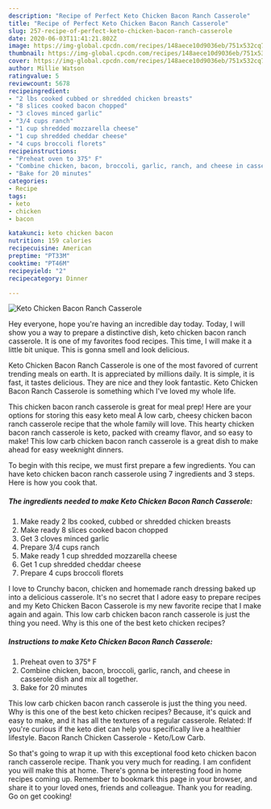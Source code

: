 ```yaml
---
description: "Recipe of Perfect Keto Chicken Bacon Ranch Casserole"
title: "Recipe of Perfect Keto Chicken Bacon Ranch Casserole"
slug: 257-recipe-of-perfect-keto-chicken-bacon-ranch-casserole
date: 2020-06-03T11:41:21.802Z
image: https://img-global.cpcdn.com/recipes/148aece10d9036eb/751x532cq70/keto-chicken-bacon-ranch-casserole-recipe-main-photo.jpg
thumbnail: https://img-global.cpcdn.com/recipes/148aece10d9036eb/751x532cq70/keto-chicken-bacon-ranch-casserole-recipe-main-photo.jpg
cover: https://img-global.cpcdn.com/recipes/148aece10d9036eb/751x532cq70/keto-chicken-bacon-ranch-casserole-recipe-main-photo.jpg
author: Millie Watson
ratingvalue: 5
reviewcount: 5678
recipeingredient:
- "2 lbs cooked cubbed or shredded chicken breasts"
- "8 slices cooked bacon chopped"
- "3 cloves minced garlic"
- "3/4 cups ranch"
- "1 cup shredded mozzarella cheese"
- "1 cup shredded cheddar cheese"
- "4 cups broccoli florets"
recipeinstructions:
- "Preheat oven to 375° F"
- "Combine chicken, bacon, broccoli, garlic, ranch, and cheese in casserole dish and mix all together."
- "Bake for 20 minutes"
categories:
- Recipe
tags:
- keto
- chicken
- bacon

katakunci: keto chicken bacon 
nutrition: 159 calories
recipecuisine: American
preptime: "PT33M"
cooktime: "PT46M"
recipeyield: "2"
recipecategory: Dinner

---
```



![Keto Chicken Bacon Ranch Casserole](https://img-global.cpcdn.com/recipes/148aece10d9036eb/751x532cq70/keto-chicken-bacon-ranch-casserole-recipe-main-photo.jpg)

Hey everyone, hope you're having an incredible day today. Today, I will show you a way to prepare a distinctive dish, keto chicken bacon ranch casserole. It is one of my favorites food recipes. This time, I will make it a little bit unique. This is gonna smell and look delicious.

Keto Chicken Bacon Ranch Casserole is one of the most favored of current trending meals on earth. It is appreciated by millions daily. It is simple, it is fast, it tastes delicious. They are nice and they look fantastic. Keto Chicken Bacon Ranch Casserole is something which I've loved my whole life.

This chicken bacon ranch casserole is great for meal prep! Here are your options for storing this easy keto meal A low carb, cheesy chicken bacon ranch casserole recipe that the whole family will love. This hearty chicken bacon ranch casserole is keto, packed with creamy flavor, and so easy to make! This low carb chicken bacon ranch casserole is a great dish to make ahead for easy weeknight dinners.


To begin with this recipe, we must first prepare a few ingredients. You can have keto chicken bacon ranch casserole using 7 ingredients and 3 steps. Here is how you cook that.

<!--inarticleads1-->

##### The ingredients needed to make Keto Chicken Bacon Ranch Casserole:

1. Make ready 2 lbs cooked, cubbed or shredded chicken breasts
1. Make ready 8 slices cooked bacon chopped
1. Get 3 cloves minced garlic
1. Prepare 3/4 cups ranch
1. Make ready 1 cup shredded mozzarella cheese
1. Get 1 cup shredded cheddar cheese
1. Prepare 4 cups broccoli florets


I love to Crunchy bacon, chicken and homemade ranch dressing baked up into a delicious casserole. It&#39;s no secret that I adore easy to prepare recipes and my Keto Chicken Bacon Casserole is my new favorite recipe that I make again and again. This low carb chicken bacon ranch casserole is just the thing you need. Why is this one of the best keto chicken recipes? 

<!--inarticleads2-->

##### Instructions to make Keto Chicken Bacon Ranch Casserole:

1. Preheat oven to 375° F
1. Combine chicken, bacon, broccoli, garlic, ranch, and cheese in casserole dish and mix all together.
1. Bake for 20 minutes


This low carb chicken bacon ranch casserole is just the thing you need. Why is this one of the best keto chicken recipes? Because, it&#39;s quick and easy to make, and it has all the textures of a regular casserole. Related: If you&#39;re curious if the keto diet can help you specifically live a healthier lifestyle. Bacon Ranch Chicken Casserole - Keto/Low Carb. 

So that's going to wrap it up with this exceptional food keto chicken bacon ranch casserole recipe. Thank you very much for reading. I am confident you will make this at home. There's gonna be interesting food in home recipes coming up. Remember to bookmark this page in your browser, and share it to your loved ones, friends and colleague. Thank you for reading. Go on get cooking!

